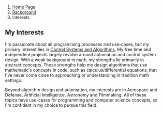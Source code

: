 1. [Home Page](README.md)
2. [Background](background.md)
3. Interests


## My Interests

I'm passionate about all programming processes and use-cases, but my primary interest lies in [Control Systems and Algorithms](https://www.sciencedirect.com/topics/computer-science/control-algorithm).  My free time and independent projects largely revolve around automation and control system design.  With a weak background in math, my strengths lie primarily in abstract concepts.  These strengths help me design algorithms that use mathematic's concepts in code, such as calculus/differential equations, that I've never come close to approaching or understanding in tradition math settings.  

Beyond algorithm design and automation, my interests are in Aerospace and Defense, Artificial Intelligence, Astronomy and Filmmaking.  All of these topics have use-cases for programming and computer science concepts, so I'm confident in my choice to pursue this field.  
